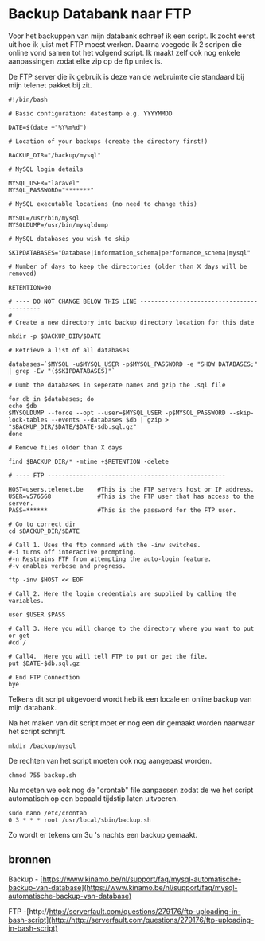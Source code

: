 # Backup Databank naar FTP #

Voor het backuppen van mijn databank schreef ik een script. Ik zocht eerst uit hoe ik juist met FTP moest werken. Daarna voegede ik 2 scripen die online vond samen tot het volgend script. Ik maakt zelf ook nog enkele aanpassingen zodat elke zip op de ftp uniek is.

De FTP server die ik gebruik is deze van de webruimte die standaard bij mijn telenet pakket bij zit.

	#!/bin/bash
	
	# Basic configuration: datestamp e.g. YYYYMMDD
	
	DATE=$(date +"%Y%m%d")
	
	# Location of your backups (create the directory first!)
	
	BACKUP_DIR="/backup/mysql"
	
	# MySQL login details
	
	MYSQL_USER="laravel"
	MYSQL_PASSWORD="*******"
	
	# MySQL executable locations (no need to change this)
	
	MYSQL=/usr/bin/mysql
	MYSQLDUMP=/usr/bin/mysqldump
	
	# MySQL databases you wish to skip
	
	SKIPDATABASES="Database|information_schema|performance_schema|mysql"
	
	# Number of days to keep the directories (older than X days will be removed)
	
	RETENTION=90
	
	# ---- DO NOT CHANGE BELOW THIS LINE ------------------------------------------
	#
	# Create a new directory into backup directory location for this date
	
	mkdir -p $BACKUP_DIR/$DATE
	
	# Retrieve a list of all databases
	
	databases=`$MYSQL -u$MYSQL_USER -p$MYSQL_PASSWORD -e "SHOW DATABASES;" | grep -Ev "($SKIPDATABASES)"`
	
	# Dumb the databases in seperate names and gzip the .sql file
	
	for db in $databases; do
	echo $db
	$MYSQLDUMP --force --opt --user=$MYSQL_USER -p$MYSQL_PASSWORD --skip-lock-tables --events --databases $db | gzip > "$BACKUP_DIR/$DATE/$DATE-$db.sql.gz"
	done
	
	# Remove files older than X days
	
	find $BACKUP_DIR/* -mtime +$RETENTION -delete
	
	# ---- FTP --------------------------------------------------
	
	HOST=users.telenet.be 	 #This is the FTP servers host or IP address.
	USER=v576568             #This is the FTP user that has access to the server.
	PASS=******         	 #This is the password for the FTP user.
	
	# Go to correct dir
	cd $BACKUP_DIR/$DATE
	
	# Call 1. Uses the ftp command with the -inv switches. 
	#-i turns off interactive prompting. 
	#-n Restrains FTP from attempting the auto-login feature. 
	#-v enables verbose and progress. 
	
	ftp -inv $HOST << EOF
	
	# Call 2. Here the login credentials are supplied by calling the variables.
	
	user $USER $PASS
	
	# Call 3. Here you will change to the directory where you want to put or get
	#cd /
	
	# Call4.  Here you will tell FTP to put or get the file.
	put $DATE-$db.sql.gz
	
	# End FTP Connection
	bye

Telkens dit script uitgevoerd wordt heb ik een locale en online backup van mijn databank.

Na het maken van dit script moet er nog een dir gemaakt worden naarwaar het script schrijft.

	mkdir /backup/mysql

De rechten van het script moeten ook nog aangepast worden.

	chmod 755 backup.sh
	
Nu moeten we ook nog de "crontab" file aanpassen zodat de we het script automatisch op een bepaald tijdstip laten uitvoeren.

	sudo nano /etc/crontab
	0 3 * * * root /usr/local/sbin/backup.sh

Zo wordt er tekens om 3u 's nachts een backup gemaakt.

## bronnen ##


Backup - [https://www.kinamo.be/nl/support/faq/mysql-automatische-backup-van-database](https://www.kinamo.be/nl/support/faq/mysql-automatische-backup-van-database)

FTP -[http://http://serverfault.com/questions/279176/ftp-uploading-in-bash-script](http://http://serverfault.com/questions/279176/ftp-uploading-in-bash-script)



	
	
